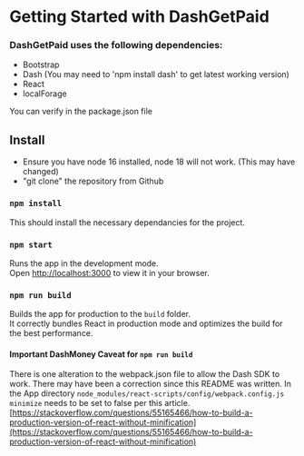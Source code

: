 # Getting Started with DashGetPaid

### DashGetPaid uses the following dependencies:
  
+ Bootstrap
+ Dash (You may need to 'npm install dash' to get latest working version)
+ React
+ localForage

You can verify in the package.json file

## Install

+ Ensure you have node 16 installed, node 18 will not work. (This may have changed)
+ "git clone" the repository from Github

### `npm install`

This should install the necessary dependancies for the project.

### `npm start`

Runs the app in the development mode.\
Open [http://localhost:3000](http://localhost:3000) to view it in your browser.

### `npm run build`

Builds the app for production to the `build` folder.\
It correctly bundles React in production mode and optimizes the build for the best performance.

#### Important DashMoney Caveat for `npm run build` 

There is one alteration to the webpack.json file to allow the Dash SDK to work. There may have been a correction since this README was written. In the App directory `node_modules/react-scripts/config/webpack.config.js` `minimize` needs to be set to false per this article. [https://stackoverflow.com/questions/55165466/how-to-build-a-production-version-of-react-without-minification](https://stackoverflow.com/questions/55165466/how-to-build-a-production-version-of-react-without-minification)
